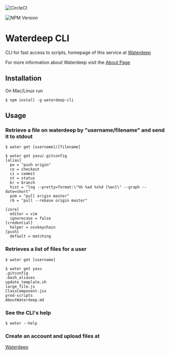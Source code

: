 ![CircleCI](https://img.shields.io/circleci/project/github/yasuf/waterdeep-cli.svg)

![NPM Version](https://img.shields.io/npm/v/waterdeep-cli.svg)

# Waterdeep CLI

CLI for fast access to scripts, homepage of this service at [Waterdeep](https://waterdeep.io)

For more information about Waterdeep visit the [About Page](https://waterdeep.io/about)

## Installation

On Mac/Linux run

`$ npm install -g waterdeep-cli`

## Usage

### Retrieve a file on waterdeep by "username/filename" and send it to stdout

`$ water get [username]/[filename]`

```
$ water get yasu/.gitconfig
[alias]
  po = "push origin"
  co = checkout
  ci = commit
  st = status
  br = branch
  hist = "log --pretty=format:\"%h %ad %s%d [%an]\" --graph --date=short"
  pom = "pull origin master"
  rb = "pull --rebase origin master"

[core]
  editor = vim
  ignorecase = false
[credential]
  helper = osxkeychain
[push]
  default = matching
```

### Retrieves a list of files for a user

`$ water get [username]`

```
$ water get yasu
.gitconfig
.bash_aliases
update_template.sh
large_file.js
ClassComponent.jsx
prod-scripts
AboutWaterdeep.md
```

### See the CLI's help

`$ water --help`


### Create an account and upload files at

[Waterdeep](https://www.waterdeep.io)
